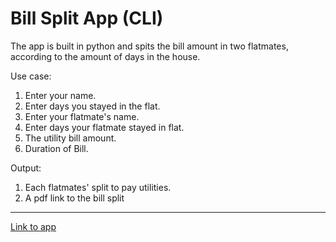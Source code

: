 # Bill Split App (CLI)

The app is built in python and spits the bill amount in two flatmates, according to the amount of days in the house.

Use case:
1. Enter your name.
2. Enter days you stayed in the flat.
3. Enter your flatmate's name.
4. Enter days your flatmate stayed in flat.
5. The utility bill amount.
6. Duration of Bill.

Output:
1. Each flatmates' split to pay utilities.
2. A pdf link to the bill split
****

[Link to app](https://replit.com/@KumarShaswat3/BillSplit?embed=1--Reppl.it#main.py)